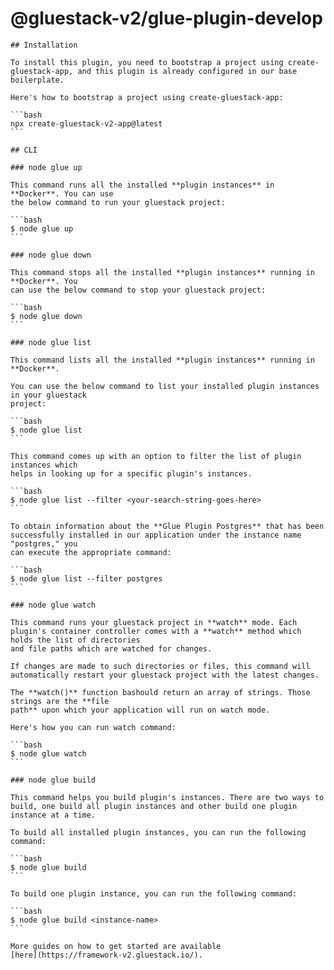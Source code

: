 # @gluestack-v2/glue-plugin-develop

    ## Installation

    To install this plugin, you need to bootstrap a project using create-gluestack-app, and this plugin is already configured in our base boilerplate.

    Here's how to bootstrap a project using create-gluestack-app:

    ```bash
    npx create-gluestack-v2-app@latest
    ```

    ## CLI

    ### node glue up

    This command runs all the installed **plugin instances** in **Docker**. You can use
    the below command to run your gluestack project:

    ```bash
    $ node glue up
    ```

    ### node glue down

    This command stops all the installed **plugin instances** running in **Docker**. You
    can use the below command to stop your gluestack project:

    ```bash
    $ node glue down
    ```

    ### node glue list

    This command lists all the installed **plugin instances** running in **Docker**.

    You can use the below command to list your installed plugin instances in your gluestack
    project:

    ```bash
    $ node glue list
    ```

    This command comes up with an option to filter the list of plugin instances which
    helps in looking up for a specific plugin's instances.

    ```bash
    $ node glue list --filter <your-search-string-goes-here>
    ```

    To obtain information about the **Glue Plugin Postgres** that has been successfully installed in our application under the instance name "postgres," you
    can execute the appropriate command:

    ```bash
    $ node glue list --filter postgres
    ```

    ### node glue watch

    This command runs your gluestack project in **watch** mode. Each plugin's container controller comes with a **watch** method which holds the list of directories
    and file paths which are watched for changes.

    If changes are made to such directories or files, this command will automatically restart your gluestack project with the latest changes.

    The **watch()** function bashould return an array of strings. Those strings are the **file
    path** upon which your application will run on watch mode.

    Here's how you can run watch command:

    ```bash
    $ node glue watch
    ```

    ### node glue build

    This command helps you build plugin's instances. There are two ways to build, one build all plugin instances and other build one plugin instance at a time.

    To build all installed plugin instances, you can run the following command:

    ```bash
    $ node glue build
    ```

    To build one plugin instance, you can run the following command:

    ```bash
    $ node glue build <instance-name>
    ```

    More guides on how to get started are available
    [here](https://framework-v2.gluestack.io/).
